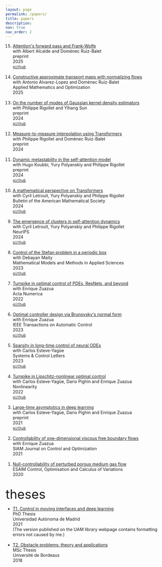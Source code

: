 ```yaml
---
layout: page
permalink: /papers/
title: papers
description: 
nav: true
nav_order: 2
---
```




<ol reversed>

  <li>
    <a class="publink" href="https://arxiv.org/abs/2508.09628">Attention's forward pass and Frank-Wolfe</a><br>
    with Albert Alcalde and Domènec Ruiz-Balet<br>
    preprint<br>
    2025<br>
    <a class="github" href="https://github.com/borjanG/2025-transformers-frank-wolfe"><code>github</code></a><br>
    <br>
  </li>
 
   <li>
    <a class="publink" href="https://arxiv.org/abs/2412.19366">Constructive approximate transport maps with normalizing flows</a><br>
    with Antonio Alvarez-Lopez and Domènec Ruiz-Balet<br>
    Applied Mathematics and Optimization<br>
    2025<br>
    <br>
  </li>

  <li>
    <a class="publink" href="https://arxiv.org/abs/2412.09080">On the number of modes of Gaussian kernel density estimators</a><br> 
    with Philippe Rigollet and Yihang Sun<br>
    preprint<br>
    2024<br>
    <a class="github" href="https://github.com/KimiSun18/2024-gauss-kde-attention"><code>github</code></a><br>
    <br>
  </li>

  <li>
    <a class="publink" href="https://arxiv.org/abs/2411.04551">Measure-to-measure interpolation using Transformers</a><br>
    with Philippe Rigollet and Domènec Ruiz-Balet<br>
    preprint<br>
    2024<br>
    <br>
  </li>

  <li>
    <a class="publink" href="https://arxiv.org/abs/2410.06833">Dynamic metastability in the self-attention model</a><br>
    with Hugo Koubbi, Yury Polyanskiy and Philippe Rigollet<br>
    preprint<br>
    2024<br>
    <a class="github" href="https://github.com/HugoKoubbi/2024-transformers-dotm"><code>github</code></a><br>
    <br>
  </li>

  <li>
    <a class="publink" href="https://arxiv.org/abs/2312.10794">A mathematical perspective on Transformers</a><br>
    with Cyril Letrouit, Yury Polyanskiy and Philippe Rigollet<br>
    Bulletin of the American Mathematical Society<br>
    2024<br>
    <a class="github" href="https://github.com/borjanG/2023-transformers-rotf"><code>github</code></a><br>
    <br>
  </li>

  <li>
    <a class="publink" href="https://arxiv.org/abs/2305.05465">The emergence of clusters in self-attention dynamics</a><br>
    with Cyril Letrouit, Yury Polyanskiy and Philippe Rigollet<br>
    NeurIPS<br>
    2024<br>
    <a class="github" href="https://github.com/borjanG/2023-transformers"><code>github</code></a><br>
    <br>
  </li>

  <li>
    <a class="publink" href="https://arxiv.org/abs/2203.03012">Control of the Stefan problem in a periodic box</a><br>
    with Debayan Maity<br>
    Mathematical Models and Methods in Applied Sciences<br>
    2023<br>
    <a class="github" href="https://github.com/borjanG/2022-stefan-control"><code>github</code></a><br> 
    <br>
  </li>

  
  <li>
    <a class="publink" href="/assets/pdf/acta-numerica.pdf">Turnpike in optimal control of PDEs, ResNets, and beyond</a><br>
    with Enrique Zuazua<br>
    Acta Numerica<br>
    2022<br>
    <a class="github" href="https://github.com/borjanG/2022-turnpike-pde-resnets"><code>github</code></a><br>
    <br>
  </li>

   <li>
    <a class="publink" href="https://arxiv.org/abs/2108.05629">Optimal controller design via Brunovsky's normal form</a><br>
    with Enrique Zuazua<br>
    IEEE Transactions on Automatic Control<br>
    2023<br>
    <a class="github" href="https://github.com/borjanG/optimal.controller"><code>github</code></a><br>
    <br>
  </li>

  <li>
    <a class="publink" href="https://arxiv.org/abs/2102.13566">Sparsity in long-time control of neural ODEs</a><br>
    with Carlos Esteve-Yagüe<br>
    Systems & Control Letters<br>
    2023<br>
    <a class="github" href="https://github.com/borjanG/dynamical.systems"><code>github</code></a><br>
    <br>
  </li>

  <li>
    <a class="publink" href="http://arxiv.org/abs/2011.11091">Turnpike in Lipschitz-nonlinear optimal control</a><br> 
    with Carlos Esteve-Yagüe, Dario Pighin and Enrique Zuazua<br>
    Nonlinearity<br>
    2022<br>
    <a class="github" href="https://github.com/borjanG/dynamical.systems"><code>github</code></a><br>
    <br>
  </li>

  <li>
    <a class="publink" href="https://arxiv.org/abs/2008.02491">Large-time asymptotics in deep learning</a><br>
    with Carlos Esteve-Yagüe, Dario Pighin and Enrique Zuazua<br>
    preprint<br>
    2021<br>
    <a class="github" href="https://github.com/borjanG/dynamical.systems"><code>github</code></a><br>
    <br>
  </li>

  <li>
    <a class="publink" href="https://hal.science/hal-02277740/">Controllability of one-dimensional viscous free boundary flows</a><br> 
    with Enrique Zuazua<br>
    SIAM Journal on Control and Optimization<br>
    2021<br>
    <br>
  </li>

  <li>
    <a class="publink" href="https://hal.archives-ouvertes.fr/hal-02280993/">Null-controllability of perturbed porous medium gas flow</a><br>
    ESAIM Control, Optimisation and Calculus of Variations<br>
    2020<br>
    <br>
  </li>
</ol>


<span style="font-size: 3em;">theses</span>

<ul>
  <li>
    <a class="publink" href="/assets/pdf/these.pdf">T1. Control in moving interfaces and deep learning</a><br>
    PhD Thesis<br>
    Universidad Autónoma de Madrid<br>
    2021<br>
    (The version published on the UAM library webpage contains formatting errors not caused by me.)<br><br>
  </li>

  <li>
    <a class="publink" href="https://cmc.deusto.eus/wp-content/uploads/2019/05/MasterThesis_GeshkovskiDyCon.pdf">T2. Obstacle problems: theory and applications</a><br>
    MSc Thesis<br>
    Université de Bordeaux<br>
    2018<br><br>
  </li>
</ul>



